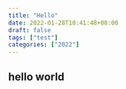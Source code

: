 ```yaml
---
title: "Hello"
date: 2022-01-28T10:41:48+08:00
draft: false
tags: ["test"]
categories: ["2022"]
---
```



## hello world